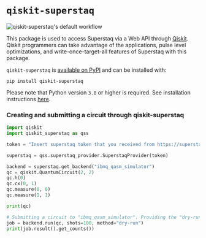 # `qiskit-superstaq`

![qiskit-superstaq's default workflow](https://github.com/Infleqtion/client-superstaq/actions/workflows/ci.yml/badge.svg)

This package is used to access Superstaq via a Web API through [Qiskit](https://qiskit.org/). Qiskit programmers
can take advantage of the applications, pulse level optimizations, and write-once-target-all
features of Superstaq with this package.

`qiskit-superstaq` is [available on PyPI](https://pypi.org/project/qiskit-superstaq/) and can be installed with:

```
pip install qiskit-superstaq
```

Please note that Python version `3.8` or higher is required. See installation instructions [here](https://github.com/Infleqtion/client-superstaq#readme).

### Creating and submitting a circuit through qiskit-superstaq
```python
import qiskit
import qiskit_superstaq as qss

token = "Insert superstaq token that you received from https://superstaq.infleqtion.com"

superstaq = qss.superstaq_provider.SuperstaqProvider(token)

backend = superstaq.get_backend("ibmq_qasm_simulator")
qc = qiskit.QuantumCircuit(2, 2)
qc.h(0)
qc.cx(0, 1)
qc.measure(0, 0)
qc.measure(1, 1)

print(qc)

# Submitting a circuit to "ibmq_qasm_simulator". Providing the "dry-run" method parameter instructs Superstaq to simulate the circuit, and is available to free trial users.
job = backend.run(qc, shots=100, method="dry-run")
print(job.result().get_counts())
```

